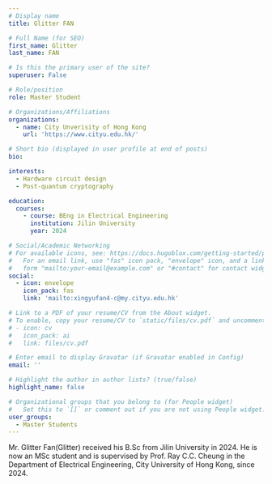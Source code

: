 ```yaml
---
# Display name
title: Glitter FAN

# Full Name (for SEO)
first_name: Glitter
last_name: FAN

# Is this the primary user of the site?
superuser: False

# Role/position
role: Master Student

# Organizations/Affiliations
organizations:
  - name: City Unverisity of Hong Kong
    url: 'https://www.cityu.edu.hk/'

# Short bio (displayed in user profile at end of posts)
bio: 

interests:
  - Hardware circuit design
  - Post-quantum cryptography

education:
  courses:
    - course: BEng in Electrical Engineering
      institution: Jilin University
      year: 2024

# Social/Academic Networking
# For available icons, see: https://docs.hugoblox.com/getting-started/page-builder/#icons
#   For an email link, use "fas" icon pack, "envelope" icon, and a link in the
#   form "mailto:your-email@example.com" or "#contact" for contact widget.
social:
  - icon: envelope
    icon_pack: fas
    link: 'mailto:xingyufan4-c@my.cityu.edu.hk'

# Link to a PDF of your resume/CV from the About widget.
# To enable, copy your resume/CV to `static/files/cv.pdf` and uncomment the lines below.
# - icon: cv
#   icon_pack: ai
#   link: files/cv.pdf

# Enter email to display Gravatar (if Gravatar enabled in Config)
email: ''

# Highlight the author in author lists? (true/false)
highlight_name: false

# Organizational groups that you belong to (for People widget)
#   Set this to `[]` or comment out if you are not using People widget.
user_groups:
  - Master Students
---
```


Mr. Glitter Fan(Glitter) received his B.Sc from Jilin University in 2024. He is now an MSc student and is supervised by Prof. Ray C.C. Cheung in the Department of Electrical Engineering, City University of Hong Kong, since 2024.
